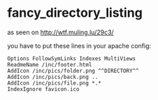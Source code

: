 fancy_directory_listing
=======================

as seen on http://wtf.muling.lu/29c3/

you have to put these lines in your apache config:
```
Options FollowSymLinks Indexes MultiViews
ReadmeName /inc/footer.html
AddIcon /inc/pics/folder.png ^^DIRECTORY^^
AddIcon /inc/pics/back.png ..
AddIcon /inc/pics/file.png *.*
IndexIgnore favicon.ico
```
